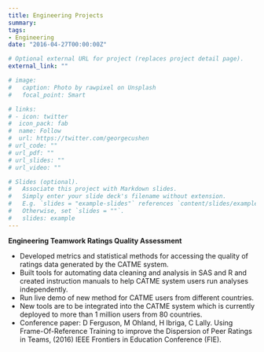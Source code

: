 ```yaml
---
title: Engineering Projects
summary:  
tags:  
- Engineering  
date: "2016-04-27T00:00:00Z"

# Optional external URL for project (replaces project detail page).
external_link: ""

# image:
#   caption: Photo by rawpixel on Unsplash
#   focal_point: Smart

# links:
# - icon: twitter
#  icon_pack: fab
#  name: Follow
#  url: https://twitter.com/georgecushen
# url_code: ""
# url_pdf: ""
# url_slides: ""
# url_video: ""

# Slides (optional).
#   Associate this project with Markdown slides.
#   Simply enter your slide deck's filename without extension.
#   E.g. `slides = "example-slides"` references `content/slides/example-slides.md`.
#   Otherwise, set `slides = ""`.
#   slides: example
---
```

**Engineering Teamwork Ratings Quality Assessment**
- Developed metrics and statistical methods for accessing the quality of ratings data generated by the CATME system. 
- Built tools for automating data cleaning and analysis in SAS and R and created instruction manuals to help CATME system users run analyses independently.  
- Run live demo of new method for CATME users from different countries.  
- New tools are to be integrated into the CATME system which is currently deployed to more than 1 million users from 80 countries.  
- Conference paper: D Ferguson, M Ohland, H Ibriga, C Lally. Using Frame-Of-Reference Training to improve the Dispersion of Peer Ratings in Teams, (2016) IEEE Frontiers in Education Conference (FIE).


